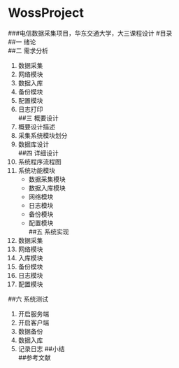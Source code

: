 # WossProject
###电信数据采集项目，华东交通大学，大三课程设计
#目录		
##一 绪论	
##二 需求分析	 
1. 数据采集	  
2. 网络模块  	
3. 数据入库  	
4. 备份模块  	
5. 配置模块  	
6. 日志打印  	
##三 概要设计	  
1. 概要设计描述	  
2. 采集系统模块划分	  
3. 数据库设计  	
##四 详细设计	
1. 系统程序流程图  	
2. 系统功能模块    	
   * 数据采集模块  	
   * 数据入库模块  	
   * 网络模块  	
   * 日志模块  	
   * 备份模块  	
   * 配置模块  	
##五 系统实现	
1. 数据采集	
2. 网络模块	
3. 入库模块	
4. 备份模块	
5. 日志模块	
6. 配置模块	

##六 系统测试	
1. 开启服务端	
2. 开启客户端	
3. 数据备份	
4. 数据入库	
5. 记录日志	
##小结	
##参考文献	